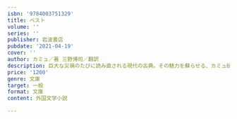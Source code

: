 ```yaml
---
isbn: '9784003751329'
title: ペスト
volume: ''
series: ''
publisher: 岩波書店
pubdate: '2021-04-19'
cover: ''
author: カミュ／著 三野博司／翻訳
description: 巨大な災禍のたびに読み直される現代の古典。その魅力を蘇らせる、カミュ研究の第一人者による新訳。
price: '1200'
genre: 文庫
target: 一般
format: 文庫
content: 外国文学小説

---
```

